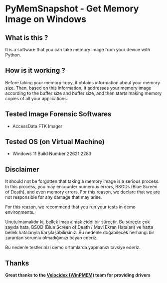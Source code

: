 # PyMemSnapshot - Get Memory Image on Windows
<h2>What is this ?</h2>
<p>It is a software that you can take memory image from your device with Python.</p>
<h2>How is it working ?</h2>
<p>Before taking your memory copy, it obtains information about your memory size. Then, based on this information, it addresses your memory image according to the buffer size and buffer size, and then starts making memory copies of all your applications.</p>
<h2>Tested Image Forensic Softwares</h2>
<ul>
  <li>AccessData FTK Imager</li>
</ul>
<h2>Tested OS (on Virtual Machine)</h2>
<ul>
  <li>Windows 11 Build Number 22621.2283</li>
</ul>
<h2>Disclaimer</h2>
<p>It should not be forgotten that taking a memory image is a serious process. In this process, you may encounter numerous errors, BSODs (Blue Screen of Death), and even memory errors. For this reason, we declare that we are not responsible for any damage that may arise.

For this reason, we recommend that you run your tests in demo environments.</p>
<p>Unutulmamalıdır ki, bellek imajı almak ciddi bir süreçtir. Bu süreçte çok sayıda hata, BSOD (Blue Screen of Death / Mavi Ekran Hataları) ve hatta bellek hatalarıyla karşılaşabilirsiniz. Bu nedenle doğabilecek herhangi bir zarardan sorumlu olmadığımızı beyan ederiz. 

Bu nedenle testlerinizi demo ortamlarda yapmanızı tavsiye ederiz.</p>
<h2>Thanks</h2>
<b>Great thanks to the <a target="_blank" href="https://github.com/Velocidex/WinPmem">Velocidex (WinPMEM)</a> team for providing drivers</b>
